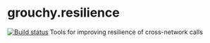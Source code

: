# grouchy.resilience
[![Build status](https://img.shields.io/appveyor/ci/acraven/grouchy-resilience.svg)](https://ci.appveyor.com/project/acraven/grouchy-resilience)
Tools for improving resilience of cross-network calls
